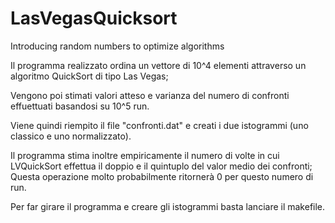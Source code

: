 # LasVegasQuicksort
Introducing random numbers to optimize algorithms

Il programma realizzato ordina un vettore di 10^4 elementi attraverso un algoritmo QuickSort di tipo Las Vegas;

Vengono poi stimati valori atteso e varianza del numero di confronti effuettuati basandosi su 10^5 run.

Viene quindi riempito il file "confronti.dat" e creati i due istogrammi (uno classico e uno normalizzato).

Il programma stima inoltre empiricamente il numero di volte in cui LVQuickSort effettua il doppio e il quintuplo del valor medio dei confronti;
Questa operazione molto probabilmente ritornerà 0 per questo numero di run.


Per far girare il programma e creare gli istogrammi basta lanciare il makefile.
